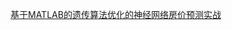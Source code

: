 [基于MATLAB的遗传算法优化的神经网络房价预测实战](https://blog.csdn.net/weixin_43788358/article/details/86626978?utm_medium=distribute.pc_relevant.none-task-blog-BlogCommendFromBaidu-3.control&depth_1-utm_source=distribute.pc_relevant.none-task-blog-BlogCommendFromBaidu-3.control)

